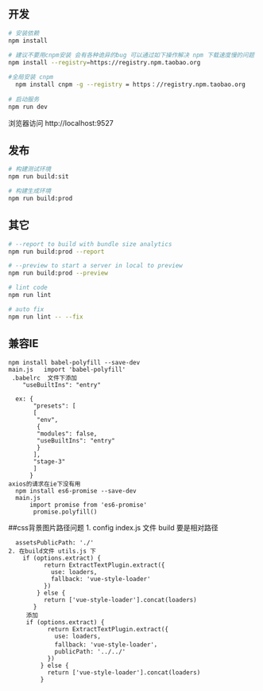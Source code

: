 

## 开发
```bash
# 安装依赖
npm install
   
# 建议不要用cnpm安装 会有各种诡异的bug 可以通过如下操作解决 npm 下载速度慢的问题
npm install --registry=https://registry.npm.taobao.org

#全局安装 cnpm
  npm install cnpm -g --registry = https：//registry.npm.taobao.org
  
# 启动服务
npm run dev
```
浏览器访问 http://localhost:9527

## 发布
```bash
# 构建测试环境
npm run build:sit

# 构建生成环境
npm run build:prod
```

## 其它
```bash
# --report to build with bundle size analytics
npm run build:prod --report

# --preview to start a server in local to preview
npm run build:prod --preview

# lint code
npm run lint

# auto fix
npm run lint -- --fix
```
## 兼容IE
    npm install babel-polyfill --save-dev
    main.js   import 'babel-polyfill'
     .babelrc  文件下添加
        "useBuiltIns": "entry"
        
      ex: {
           "presets": [
           [
            "env",
            {
            "modules": false,
            "useBuiltIns": "entry"
            }
           ],
           "stage-3"
           ]
          }
    axios的请求在ie下没有用 
      npm install es6-promise --save-dev
      main.js 
          import promise from 'es6-promise'
           promise.polyfill()


##css背景图片路径问题
    1. config index.js 文件  build  要是相对路径
    
      assetsPublicPath: './'  
    2. 在build文件 utils.js 下
        if (options.extract) {
              return ExtractTextPlugin.extract({
                use: loaders,
                fallback: 'vue-style-loader'
              })
            } else {
              return ['vue-style-loader'].concat(loaders)
           }
         添加
         if (options.extract) {
               return ExtractTextPlugin.extract({
                 use: loaders,
                 fallback: 'vue-style-loader'，
                 publicPath: '../../'
               })
             } else {
               return ['vue-style-loader'].concat(loaders)
             }